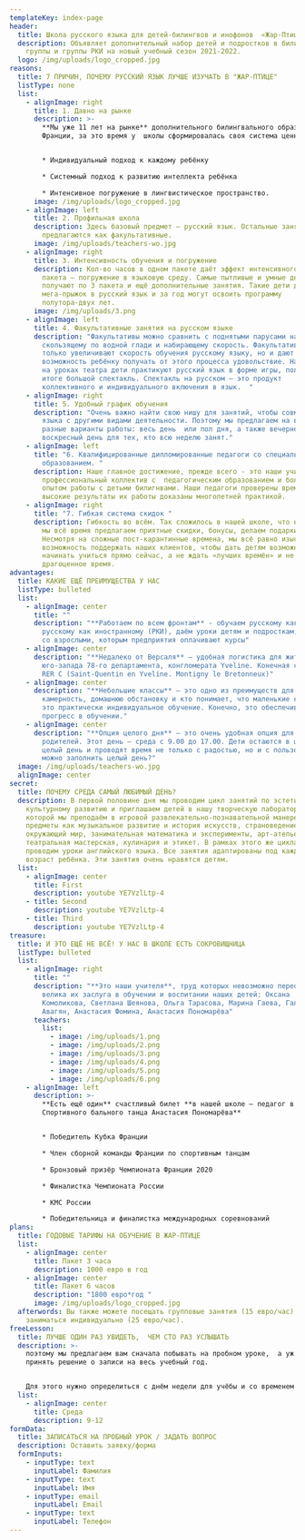 ```yaml
---
templateKey: index-page
header:
  title: Школа русского языка для детей-билингвов и инофонов  «Жар-Птица»
  description: Объявляет дополнительный набор детей и подростков в билингвальные
    группы и группы РКИ на новый учебный сезон 2021-2022.
  logo: /img/uploads/logo_cropped.jpg
reasons:
  title: 7 ПРИЧИН, ПОЧЕМУ РУССКИЙ ЯЗЫК ЛУЧШЕ ИЗУЧАТЬ В "ЖАР-ПТИЦЕ"
  listType: none
  list:
    - alignImage: right
      title: 1. Давно на рынке
      description: >-
        **Мы уже 11 лет на рынке** дополнительного билингвального образования во
        Франции, за это время у  школы сформировалась своя система ценностей:  


        * Индивидуальный подход к каждому ребёнку

        * Системный подход к развитию интеллекта ребёнка 

        * Интенсивное погружение в лингвистическое пространство.
      image: /img/uploads/logo_cropped.jpg
    - alignImage: left
      title: 2. Профильная школа
      description: Здесь базовый предмет – русский язык. Остальные занятия
        предлагаются как факультативные.
      image: /img/uploads/teachers-wo.jpg
    - alignImage: right
      title: 3. Интенсивность обучения и погружение
      description: Кол-во часов в одном пакете даёт эффект интенсивного обучения. Два
        пакета – погружение в языковую среду. Самые пытливые и умные дети
        получают по 3 пакета и ещё дополнительные занятия. Такие дети делают
        мега-прыжок в русский язык и за год могут освоить программу
        полутора-двух лет.
      image: /img/uploads/3.png
    - alignImage: left
      title: 4. Факультативные занятия на русском языке
      description: "Факультативы можно сравнить с поднятыми парусами на паруснике,
        скользящему по водной глади и набирающему скорость. Факультативы не
        только увеличивают скорость обучения русскому языку, но и дают
        возможность ребёнку получать от этого процесса удовольствие. Например,
        на уроках театра дети практикуют русский язык в форме игры, получая в
        итоге большой спектакль. Спектакль на русском – это продукт
        коллективного и индивидуального включения в язык.  "
    - alignImage: right
      title: 5. Удобный график обучения
      description: "Очень важно найти свою нишу для занятий, чтобы совмещать изучение
        языка с другими видами деятельности. Поэтому мы предлагаем на выбор
        разные варианты работы: весь день  или пол дня, а также вечернее время и
        воскресный день для тех, кто всю неделю занят."
    - alignImage: left
      title: "6. Квалифицированные дипломированные педагоги со специальным профильным
        образованием. "
      description: Наше главное достижение, прежде всего - это наши учителя. Дружный
        профессиональный коллектив с  педагогическим образованием и большим
        опытом работы с детьми билигнвами. Наши педагоги проверены временем, и
        высокие результаты их работы доказаны многолетней практикой.
    - alignImage: right
      title: "7. Гибкая система скидок "
      description: Гибкость во всём. Так сложилось в нашей школе, что нашим клиентам
        мы всё время предлагаем приятные скидки, бонусы, делаем подарки.
        Несмотря на сложные пост-карантинные времена, мы всё равно изыскиваем
        возможность поддержать наших клиентов, чтобы дать детям возможность
        начинать учиться прямо сейчас, а не ждать «лучших времён» и не терять
        драгоценное время.
advantages:
  title: КАКИЕ ЕЩЁ ПРЕИМУЩЕСТВА У НАС
  listType: bulleted
  list:
    - alignImage: center
      title: ""
      description: "**Работаем по всем фронтам** - обучаем русскому как родному (РЯ) и
        русскому как иностранному (РКИ), даём уроки детям и подросткам, работаем
        со взрослыми, которым предприятия оплачивают курсы"
    - alignImage: center
      description: "**Недалеко от Версаля** – удобная логистика для жителей запада и
        юго-запада 78-го департамента, конгломерата Yveline. Конечная станция
        RER C (Saint-Quentin en Yveline. Montigny le Bretonneux)"
    - alignImage: center
      description: "**Небольшие классы** – это одно из преимуществ для тех, кто любит
        камерность, домашнюю обстановку и кто понимает, что маленькие классы –
        это практически индивидуальное обучение. Конечно, это обеспечивает
        прогресс в обучении."
    - alignImage: center
      description: "**Опция целого дня** – это очень удобная опция для работающих
        родителей. Этот день – среда с 9.00 до 17.00. Дети остаются в школе на
        целый день и проводят время не только с радостью, но и с пользой. Чем
        можно заполнить целый день?"
  image: /img/uploads/teachers-wo.jpg
  alignImage: center
secret:
  title: ПОЧЕМУ СРЕДА САМЫЙ ЛЮБИМЫЙ ДЕНЬ?
  description: В первой половине дня мы проводим цикл занятий по эстетическому и
    культурному развитию и приглашаем детей в нашу творческую лабораторию*, в
    которой мы преподаём в игровой развлекательно-познавательной манере такие
    предметы как музыкальное развитие и история искусств, страноведение и
    окружающий мир, занимательная математика и эксперименты, арт-ателье,
    театральная мастерская, кулинария и этикет. В рамках этого же цикла мы
    проводим уроки английского языка. Все занятия адаптированы под каждый
    возраст ребёнка. Эти занятия очень нравятся детям.
  list:
    - alignImage: center
      title: First
      description: youtube YE7VzlLtp-4
    - title: Second
      description: youtube YE7VzlLtp-4
    - title: Third
      description: youtube YE7VzlLtp-4
treasure:
  title: И ЭТО ЕЩЁ НЕ ВСЁ! У НАС В ШКОЛЕ ЕСТЬ СОКРОВИЩНИЦА
  listType: bulleted
  list:
    - alignImage: right
      title: ""
      description: "**Это наши учителя**, труд которых невозможно переоценить, так
        велика их заслуга в обучении и воспитании наших детей: Оксана
        Комоликова, Светлана Шеянова, Ольга Тарасова, Марина Гаева, Галина
        Авагян, Анастасия Фомина, Анастасия Пономарёва"
      teachers:
        list:
          - image: /img/uploads/1.png
          - image: /img/uploads/2.png
          - image: /img/uploads/3.png
          - image: /img/uploads/4.png
          - image: /img/uploads/5.png
          - image: /img/uploads/6.png
    - alignImage: left
      description: >-
        **Есть ещё один** счастливый билет **в нашей школе – педагог в студии
        Спортивного бального танца Анастасия Пономарёва** 


        * Победитель Кубка Франции

        * Член сборной команды Франции по спортивным танцам 

        * Бронзовый призёр Чемпионата Франции 2020

        * Финалистка Чемпионата России

        * КМС России

        * Победительница и финалистка международных соревнований
plans:
  title: ГОДОВЫЕ ТАРИФЫ НА ОБУЧЕНИЕ В ЖАР-ПТИЦЕ
  list:
    - alignImage: center
      title: Пакет 3 часа
      description: 1000 евро в год
    - alignImage: center
      title: Пакет 6 часов
      description: "1800 евро*год "
      image: /img/uploads/logo_cropped.jpg
  afterwords: Вы также можете посещать групповые занятия (15 евро/час) или
    заниматься индивидуально (25 евро/час).
freeLesson:
  title: ЛУЧШЕ ОДИН РАЗ УВИДЕТЬ,  ЧЕМ СТО РАЗ УСЛЫШАТЬ
  description: >-
    поэтому мы предлагаем вам сначала побывать на пробном уроке,  а уж потом
    принять решение о записи на весь учебный год.


    Для этого нужно определиться с днём недели для учёбы и со временем занятий. Вот наши предложения:
  list:
    - alignImage: center
      title: Среда
      description: 9-12
formData:
  title: ЗАПИСАТЬСЯ НА ПРОБНЫЙ УРОК / ЗАДАТЬ ВОПРОС
  description: Оставить заявку/форма
  formInputs:
    - inputType: text
      inputLabel: Фамилия
    - inputType: text
      inputLabel: Имя
    - inputType: email
      inputLabel: Email
    - inputType: text
      inputLabel: Телефон
---
```

